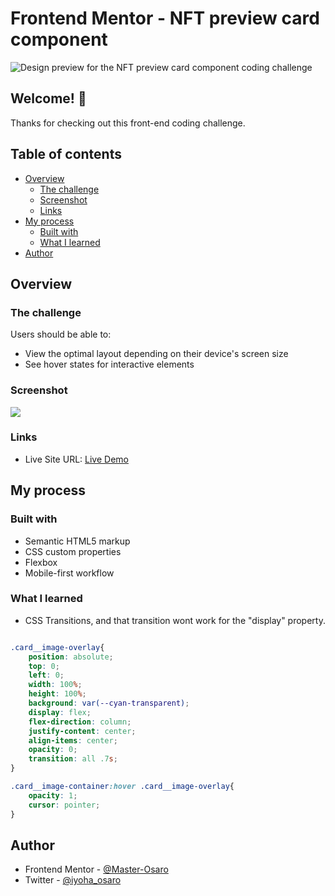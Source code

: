 # Frontend Mentor - NFT preview card component

![Design preview for the NFT preview card component coding challenge](./design/desktop-preview.jpg)

## Welcome! 👋

Thanks for checking out this front-end coding challenge.
## Table of contents

- [Overview](#overview)
  - [The challenge](#the-challenge)
  - [Screenshot](#screenshot)
  - [Links](#links)
- [My process](#my-process)
  - [Built with](#built-with)
  - [What I learned](#what-i-learned)
- [Author](#author)


## Overview

### The challenge

Users should be able to:

- View the optimal layout depending on their device's screen size
- See hover states for interactive elements

### Screenshot

![](./screenshot.png)



### Links

- Live Site URL: [Live Demo](https://nft-card-component-o.netlify.app)

## My process

### Built with

- Semantic HTML5 markup
- CSS custom properties
- Flexbox
- Mobile-first workflow


### What I learned

- CSS Transitions, and that transition wont work for the "display" property.

```css

.card__image-overlay{
    position: absolute;
    top: 0;
    left: 0;
    width: 100%;
    height: 100%;
    background: var(--cyan-transparent);
    display: flex;
    flex-direction: column;
    justify-content: center;
    align-items: center;
    opacity: 0;
    transition: all .7s;
}

.card__image-container:hover .card__image-overlay{
    opacity: 1;
    cursor: pointer;
}

```


## Author
- Frontend Mentor - [@Master-Osaro](https://www.frontendmentor.io/profile/master-osaro)
- Twitter - [@iyoha_osaro](https://www.twitter.com/yourusername)
